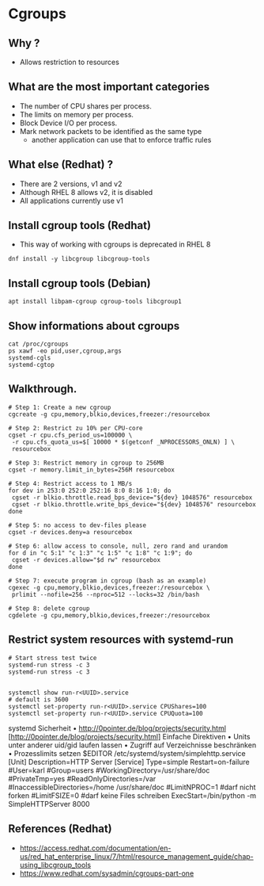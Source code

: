 # Cgroups 

## Why ? 

  * Allows restriction to resources 
 
## What are the most important categories 

  * The number of CPU shares per process.
  * The limits on memory per process.
  * Block Device I/O per process.
  * Mark network packets to be identified as the same type 
    * another application can use that to enforce traffic rules  

## What else (Redhat) ? 

  * There are 2 versions, v1 and v2
  * Although RHEL 8 allows v2, it is disabled 
  * All applications currently use v1  

## Install cgroup tools (Redhat) 

  * This way of working with cgroups is deprecated in RHEL 8 

```
dnf install -y libcgroup libcgroup-tools
```

## Install cgroup tools (Debian) 

```
apt install libpam-cgroup cgroup-tools libcgroup1
```

## Show informations about cgroups 

```
cat /proc/cgroups
ps xawf -eo pid,user,cgroup,args
systemd-cgls
systemd-cgtop
```

## Walkthrough.  

```
# Step 1: Create a new cgroup 
cgcreate -g cpu,memory,blkio,devices,freezer:/resourcebox

# Step 2: Restrict zu 10% per CPU-core 
cgset -r cpu.cfs_period_us=100000 \
 -r cpu.cfs_quota_us=$[ 10000 * $(getconf _NPROCESSORS_ONLN) ] \
 resourcebox

# Step 3: Restrict memory in cgroup to 256MB
cgset -r memory.limit_in_bytes=256M resourcebox

# Step 4: Restrict access to 1 MB/s 
for dev in 253:0 252:0 252:16 8:0 8:16 1:0; do
 cgset -r blkio.throttle.read_bps_device="${dev} 1048576" resourcebox
 cgset -r blkio.throttle.write_bps_device="${dev} 1048576" resourcebox
done

# Step 5: no access to dev-files please 
cgset -r devices.deny=a resourcebox

# Step 6: allow access to console, null, zero rand and urandom 
for d in "c 5:1" "c 1:3" "c 1:5" "c 1:8" "c 1:9"; do
 cgset -r devices.allow="$d rw" resourcebox
done

# Step 7: execute program in cgroup (bash as an example) 
cgexec -g cpu,memory,blkio,devices,freezer:/resourcebox \
 prlimit --nofile=256 --nproc=512 --locks=32 /bin/bash

# Step 8: delete cgroup 
cgdelete -g cpu,memory,blkio,devices,freezer:/resourcebox

```

## Restrict system resources with systemd-run 

```
# Start stress test twice 
systemd-run stress -c 3
systemd-run stress -c 3


systemctl show run-r<UUID>.service
# default is 3600
systemctl set-property run-r<UUID>.service CPUShares=100
systemctl set-property run-r<UUID>.service CPUQuota=100

```

systemd Sicherheit
• http://0pointer.de/blog/projects/security.html [http://0pointer.de/blog/projects/security.html]
Einfache Direktiven
• Units unter anderer uid/gid laufen lassen
• Zugriff auf Verzeichnisse beschränken
• Prozesslimits setzen
$EDITOR /etc/systemd/system/simplehttp.service
[Unit]
Description=HTTP Server
[Service]
Type=simple
Restart=on-failure
#User=karl
#Group=users
#WorkingDirectory=/usr/share/doc
#PrivateTmp=yes
#ReadOnlyDirectories=/var
#InaccessibleDirectories=/home /usr/share/doc
#LimitNPROC=1 #darf nicht forken
#LimitFSIZE=0 #darf keine Files schreiben
ExecStart=/bin/python -m SimpleHTTPServer 8000

## References (Redhat) 

  * https://access.redhat.com/documentation/en-us/red_hat_enterprise_linux/7/html/resource_management_guide/chap-using_libcgroup_tools
  * https://www.redhat.com/sysadmin/cgroups-part-one
